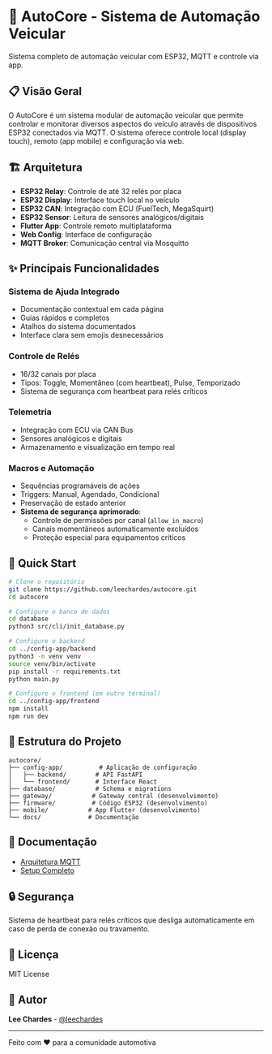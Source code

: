 # 🚗 AutoCore - Sistema de Automação Veicular

Sistema completo de automação veicular com ESP32, MQTT e controle via app.

## 📋 Visão Geral

O AutoCore é um sistema modular de automação veicular que permite controlar e monitorar diversos aspectos do veículo através de dispositivos ESP32 conectados via MQTT. O sistema oferece controle local (display touch), remoto (app mobile) e configuração via web.

## 🏗️ Arquitetura

- **ESP32 Relay**: Controle de até 32 relés por placa
- **ESP32 Display**: Interface touch local no veículo  
- **ESP32 CAN**: Integração com ECU (FuelTech, MegaSquirt)
- **ESP32 Sensor**: Leitura de sensores analógicos/digitais
- **Flutter App**: Controle remoto multiplataforma
- **Web Config**: Interface de configuração
- **MQTT Broker**: Comunicação central via Mosquitto

## ✨ Principais Funcionalidades

### Sistema de Ajuda Integrado
- Documentação contextual em cada página
- Guias rápidos e completos
- Atalhos do sistema documentados
- Interface clara sem emojis desnecessários

### Controle de Relés
- 16/32 canais por placa
- Tipos: Toggle, Momentâneo (com heartbeat), Pulse, Temporizado
- Sistema de segurança com heartbeat para relés críticos

### Telemetria
- Integração com ECU via CAN Bus
- Sensores analógicos e digitais
- Armazenamento e visualização em tempo real

### Macros e Automação
- Sequências programáveis de ações
- Triggers: Manual, Agendado, Condicional
- Preservação de estado anterior
- **Sistema de segurança aprimorado**:
  - Controle de permissões por canal (`allow_in_macro`)
  - Canais momentâneos automaticamente excluídos
  - Proteção especial para equipamentos críticos

## 🚀 Quick Start

```bash
# Clone o repositório
git clone https://github.com/leechardes/autocore.git
cd autocore

# Configure o banco de dados
cd database
python3 src/cli/init_database.py

# Configure o backend
cd ../config-app/backend
python3 -m venv venv
source venv/bin/activate
pip install -r requirements.txt
python main.py

# Configure o frontend (em outro terminal)
cd ../config-app/frontend
npm install
npm run dev
```

## 📁 Estrutura do Projeto

```
autocore/
├── config-app/          # Aplicação de configuração
│   ├── backend/        # API FastAPI
│   └── frontend/       # Interface React
├── database/           # Schema e migrations
├── gateway/           # Gateway central (desenvolvimento)
├── firmware/          # Código ESP32 (desenvolvimento)
├── mobile/           # App Flutter (desenvolvimento)
└── docs/             # Documentação
```

## 📖 Documentação

- [Arquitetura MQTT](docs/MQTT_ARCHITECTURE.md)
- [Setup Completo](docs/guides/SETUP.md)

## 🔒 Segurança

Sistema de heartbeat para relés críticos que desliga automaticamente em caso de perda de conexão ou travamento.

## 📝 Licença

MIT License

## 👥 Autor

**Lee Chardes** - [@leechardes](https://github.com/leechardes)

---

Feito com ❤️ para a comunidade automotiva